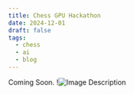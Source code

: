 ```yaml
---
title: Chess GPU Hackathon
date: 2024-12-01
draft: false
tags:
  - chess
  - ai
  - blog
---
```

Coming Soon.
!![Image Description](/attachments/Screenshot%202024-10-09%20at%2010.45.28AM.png)